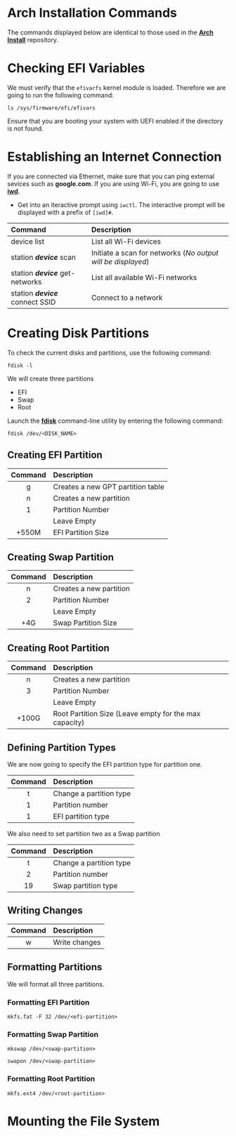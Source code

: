 # Arch Installation Commands
 The commands displayed below are identical to those used in the [**Arch Install**](https://github.com/ValenRM/ArchInstall) repository.

# Checking EFI Variables
 We must verify that the `efivarfs` kernel module is loaded. Therefore we are going to run the following command:
 ```
 ls /sys/firmware/efi/efivars
 ```
 Ensure that you are booting your system with UEFI enabled if the directory is not found.

 # Establishing an Internet Connection
 If you are connected via Ethernet, make sure that you can ping external sevices such as **google.com**. If you are using Wi-Fi, you are going to use [**iwd**](https://wiki.archlinux.org/title/iwd).

 - Get into an iteractive prompt using `iwctl`. The interactive prompt will be displayed with a prefix of `[iwd]#`.

 | Command | Description |
 | :--- | :--- |
 | device list | List all Wi-Fi devices |
 | station ***device*** scan | Initiate a scan for networks (*No output will be displayed*) |
 | station ***device*** get-networks | List all available Wi-Fi networks |
 | station ***device*** connect SSID | Connect to a network |

 # Creating Disk Partitions
 To check the current disks and partitions, use the following command:
 ```
 fdisk -l
 ```
 We will create three partitions
 - EFI
 - Swap
 - Root

 Launch the [**fdisk**](https://wiki.archlinux.org/title/fdisk) command-line utility by entering the following command:
 ```
 fdisk /dev/<DISK_NAME>
 ```

 ## Creating EFI Partition

 | Command | Description
 | :---: | :--- |
 | g | Creates a new GPT partition table
 | n | Creates a new partition
 | 1 | Partition Number
 |  | Leave Empty
 | +550M | EFI Partition Size

 ## Creating Swap Partition

 | Command | Description
 | :---: | :--- |
 | n | Creates a new partition
 | 2 | Partition Number
 |  | Leave Empty
 | +4G | Swap Partition Size

 ## Creating Root Partition

 | Command | Description
 | :---: | :--- |
 | n | Creates a new partition
 | 3 | Partition Number
 |  | Leave Empty
 | +100G | Root Partition Size (Leave empty for the max capacity)

 ## Defining Partition Types
 We are now going to specify the EFI partition type for partition one.

 | Command | Description
 | :---: | :--- |
 | t | Change a partition type
 | 1 | Partition number
 | 1 | EFI partition type

 We also need to set partition two as a Swap partition

 | Command | Description
 | :---: | :--- |
 | t | Change a partition type
 | 2 | Partition number
 | 19 | Swap partition type

 ## Writing Changes

 | Command | Description
 | :---: | :--- |
 | w | Write changes

 ## Formatting Partitions
 We will format all three partitions.
 ### Formatting EFI Partition
 ```
 mkfs.fat -F 32 /dev/<efi-partition>
 ```

 ### Formatting Swap Partition
 ```
 mkswap /dev/<swap-partition>

 swapon /dev/<swap-partition>
 ```
### Formatting Root Partition
```
mkfs.ext4 /dev/<root-partition>
```

# Mounting the File System
